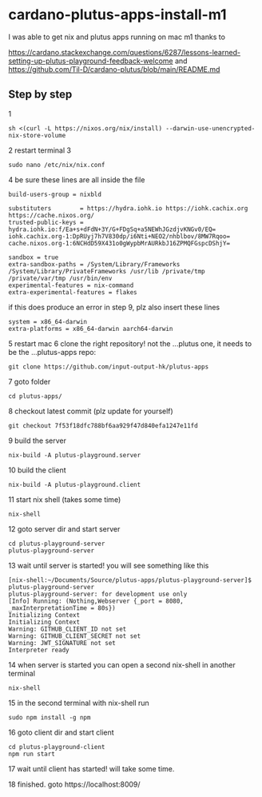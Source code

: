 # cardano-plutus-apps-install-m1
I was able to get nix and plutus apps running on mac m1 thanks to

https://cardano.stackexchange.com/questions/6287/lessons-learned-setting-up-plutus-playground-feedback-welcome
and
https://github.com/Til-D/cardano-plutus/blob/main/README.md

## Step by step

1
```console
sh <(curl -L https://nixos.org/nix/install) --darwin-use-unencrypted-nix-store-volume
```
2 restart terminal
3
```console
sudo nano /etc/nix/nix.conf
```
4 be sure these lines are all inside the file
```console
build-users-group = nixbld

substituters        = https://hydra.iohk.io https://iohk.cachix.org https://cache.nixos.org/
trusted-public-keys = hydra.iohk.io:f/Ea+s+dFdN+3Y/G+FDgSq+a5NEWhJGzdjvKNGv0/EQ= iohk.cachix.org-1:DpRUyj7h7V830dp/i6Nti+NEO2/nhblbov/8MW7Rqoo= cache.nixos.org-1:6NCHdD59X431o0gWypbMrAURkbJ16ZPMQFGspcDShjY=

sandbox = true
extra-sandbox-paths = /System/Library/Frameworks /System/Library/PrivateFrameworks /usr/lib /private/tmp /private/var/tmp /usr/bin/env
experimental-features = nix-command
extra-experimental-features = flakes
```
if this does produce an error in step 9, plz also insert these lines
```console
system = x86_64-darwin
extra-platforms = x86_64-darwin aarch64-darwin
```
5 restart mac
6 clone the right repository! not the ...plutus one, it needs to be the ...plutus-apps repo:
```console
git clone https://github.com/input-output-hk/plutus-apps
```
7 goto folder
```console
cd plutus-apps/
```
8 checkout latest commit (plz update for yourself)
```console
git checkout 7f53f18dfc788bf6aa929f47d840efa1247e11fd
```
9 build the server
```console
nix-build -A plutus-playground.server
```
10 build the client
```console
nix-build -A plutus-playground.client
```
11 start nix shell (takes some time)
```console
nix-shell
```
12 goto server dir and start server
```console
cd plutus-playground-server
plutus-playground-server
```
13 wait until server is started! you will see something like this
```console
[nix-shell:~/Documents/Source/plutus-apps/plutus-playground-server]$ plutus-playground-server
plutus-playground-server: for development use only
[Info] Running: (Nothing,Webserver {_port = 8080, _maxInterpretationTime = 80s})
Initializing Context
Initializing Context
Warning: GITHUB_CLIENT_ID not set
Warning: GITHUB_CLIENT_SECRET not set
Warning: JWT_SIGNATURE not set
Interpreter ready
```
14 when server is started you can open a second nix-shell in another terminal
```console
nix-shell
```
15 in the second terminal with nix-shell run
```console
sudo npm install -g npm
```
16 goto client dir and start client
```console
cd plutus-playground-client
npm run start
```
17 wait until client has started! will take some time.

18 finished. goto https://localhost:8009/ 
